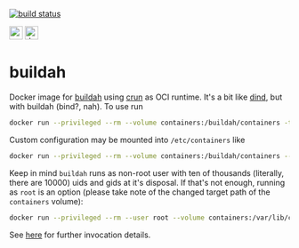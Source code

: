 [![build status](https://github.com/e-karge/toolbelt/actions/workflows/build.yaml/badge.svg)](https://github.com/e-karge/toolbelt/actions/workflows/build.yaml)

[<img height="24" width="24" src="https://unpkg.com/simple-icons@4/icons/github.svg" alt="source code">](https://github.com/e-karge/toolbelt/tree/master/buildah)
[<img height="24" width="24" src="https://unpkg.com/simple-icons@4/icons/docker.svg" alt="docker image">](https://hub.docker.com/repository/docker/toolbelt/buildah)

buildah
=======

Docker image for [buildah](https://buildah.io/) using
[crun](https://github.com/containers/crun) as OCI runtime.
It's a bit like [dind](https://hub.docker.com/_/docker),
but with buildah (bind?, nah). To use run

```bash
docker run --privileged --rm --volume containers:/buildah/containers -ti toolbelt/buildah
```

Custom configuration may be mounted into `/etc/containers` like

```bash
docker run --privileged --rm --volume containers:/buildah/containers --volume containers-config:/etc/containers:ro -ti toolbelt/buildah
```

Keep in mind `buildah` runs as non-root user with ten of thousands
(literally, there are 10000) uids and gids at it's disposal.
If that's not enough, running as `root` is an option (please take
note of the changed target path of the `containers` volume):

```bash
docker run --privileged --rm --user root --volume containers:/var/lib/containers -ti toolbelt/buildah
```

See [here](https://github.com/containers/buildah/blob/master/README.md#commands)
for further invocation details.
